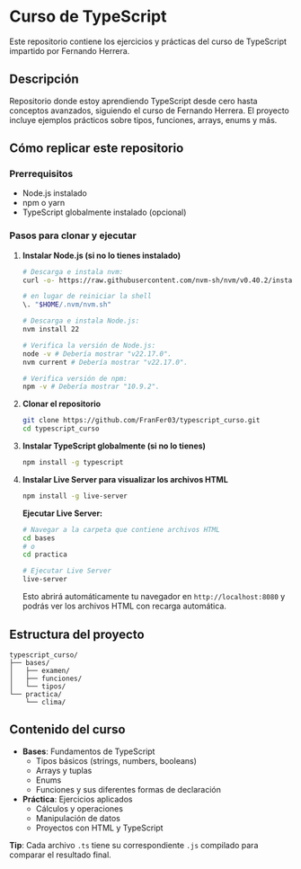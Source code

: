 # Curso de TypeScript

Este repositorio contiene los ejercicios y prácticas del curso de TypeScript impartido por Fernando Herrera.

## Descripción

Repositorio donde estoy aprendiendo TypeScript desde cero hasta conceptos avanzados, siguiendo el curso de Fernando Herrera. El proyecto incluye ejemplos prácticos sobre tipos, funciones, arrays, enums y más.

## Cómo replicar este repositorio

### Prerrequisitos

- Node.js instalado
- npm o yarn
- TypeScript globalmente instalado (opcional)

### Pasos para clonar y ejecutar

1. **Instalar Node.js (si no lo tienes instalado)**

   ```bash
   # Descarga e instala nvm:
   curl -o- https://raw.githubusercontent.com/nvm-sh/nvm/v0.40.2/install.sh | bash

   # en lugar de reiniciar la shell
   \. "$HOME/.nvm/nvm.sh"

   # Descarga e instala Node.js:
   nvm install 22

   # Verifica la versión de Node.js:
   node -v # Debería mostrar "v22.17.0".
   nvm current # Debería mostrar "v22.17.0".

   # Verifica versión de npm:
   npm -v # Debería mostrar "10.9.2".
   ```

2. **Clonar el repositorio**

   ```bash
   git clone https://github.com/FranFer03/typescript_curso.git
   cd typescript_curso
   ```

3. **Instalar TypeScript globalmente (si no lo tienes)**

   ```bash
   npm install -g typescript
   ```

4. **Instalar Live Server para visualizar los archivos HTML**

   ```bash
   npm install -g live-server
   ```

   **Ejecutar Live Server:**

   ```bash
   # Navegar a la carpeta que contiene archivos HTML
   cd bases
   # o
   cd practica

   # Ejecutar Live Server
   live-server
   ```

   Esto abrirá automáticamente tu navegador en `http://localhost:8080` y podrás ver los archivos HTML con recarga automática.

## Estructura del proyecto

```
typescript_curso/
├── bases/
│   ├── examen/
│   ├── funciones/
│   └── tipos/
└── practica/
    └── clima/
```

## Contenido del curso

- **Bases**: Fundamentos de TypeScript
  - Tipos básicos (strings, numbers, booleans)
  - Arrays y tuplas
  - Enums
  - Funciones y sus diferentes formas de declaración
- **Práctica**: Ejercicios aplicados
  - Cálculos y operaciones
  - Manipulación de datos
  - Proyectos con HTML y TypeScript

**Tip**: Cada archivo `.ts` tiene su correspondiente `.js` compilado para comparar el resultado final.
